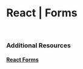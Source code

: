 # React | Forms

<br>

### Additional Resources

#### [React Forms](https://reactjs.org/docs/forms.html)

